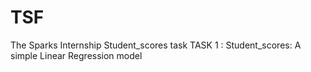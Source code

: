 # TSF
The Sparks Internship Student_scores task
TASK 1 :
  Student_scores: A simple Linear Regression model 
